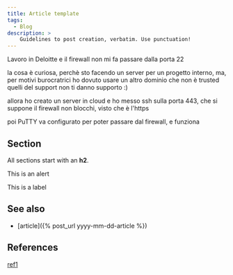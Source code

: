 ```yaml
---
title: Article template
tags:
  - Blog
description: >
    Guidelines to post creation, verbatim. Use punctuation!
---
```


Lavoro in Deloitte e il firewall non mi fa passare dalla porta 22

la cosa è curiosa, perchè sto facendo un server per un progetto interno, ma, per motivi burocratrici ho dovuto usare un altro dominio
che non è trusted
quelli del support non ti danno supporto :)

allora ho creato un server in cloud e ho messo ssh sulla porta 443, che si suppone il firewall non blocchi, visto che è l'https

poi PuTTY va configurato per poter passare dal firewall, e funziona

## Section

All sections start with an **h2**.

<div class="alert alert-info">This is an alert</div>

This is a <span class="label label-default">label</span>

## See also

* [article]({% post_url yyyy-mm-dd-article %})

## References

[ref1][1]

  [1]: http://link.com/ "link"

